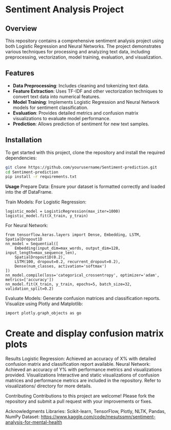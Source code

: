 # Sentiment Analysis Project

## Overview

This repository contains a comprehensive sentiment analysis project using both Logistic Regression and Neural Networks. The project demonstrates various techniques for processing and analyzing text data, including preprocessing, vectorization, model training, evaluation, and visualization.

## Features

- **Data Preprocessing**: Includes cleaning and tokenizing text data.
- **Feature Extraction**: Uses TF-IDF and other vectorization techniques to convert text data into numerical features.
- **Model Training**: Implements Logistic Regression and Neural Network models for sentiment classification.
- **Evaluation**: Provides detailed metrics and confusion matrix visualizations to evaluate model performance.
- **Prediction**: Allows prediction of sentiment for new text samples.

## Installation

To get started with this project, clone the repository and install the required dependencies:

```bash
git clone https://github.com/yourusername/Sentiment-prediction.git
cd Sentiment-prediction
pip install -r requirements.txt
```
**Usage**
Prepare Data: Ensure your dataset is formatted correctly and loaded into the df DataFrame.

Train Models:
For Logistic Regression:
```from sklearn.linear_model import LogisticRegression
logistic_model = LogisticRegression(max_iter=1000)
logistic_model.fit(X_train, y_train)
```
For Neural Network:

```from tensorflow.keras.models import Sequential
from tensorflow.keras.layers import Dense, Embedding, LSTM, SpatialDropout1D
nn_model = Sequential([
    Embedding(input_dim=max_words, output_dim=128, input_length=max_sequence_len),
    SpatialDropout1D(0.2),
    LSTM(100, dropout=0.2, recurrent_dropout=0.2),
    Dense(num_classes, activation='softmax')
])
nn_model.compile(loss='categorical_crossentropy', optimizer='adam', metrics=['accuracy'])
nn_model.fit(X_train, y_train, epochs=5, batch_size=32, validation_split=0.2)
```

Evaluate Models:
Generate confusion matrices and classification reports.
Visualize using Plotly and Matplotlib:
```
import plotly.graph_objects as go
```
# Create and display confusion matrix plots
Results
Logistic Regression: Achieved an accuracy of X% with detailed confusion matrix and classification report available.
Neural Network: Achieved an accuracy of Y% with performance metrics and visualizations provided.
Visualizations
Interactive and static visualizations of confusion matrices and performance metrics are included in the repository. Refer to visualizations/ directory for more details.

Contributing
Contributions to this project are welcome! Please fork the repository and submit a pull request with your improvements or fixes.


Acknowledgments
Libraries: Scikit-learn, TensorFlow, Plotly, NLTK, Pandas, NumPy
Dataset: https://www.kaggle.com/code/mesutssmn/sentiment-analysis-for-mental-health
